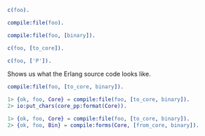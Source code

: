 ```erlang
c(foo).
```


```erlang
compile:file(foo).
```

```erlang
compile:file(foo, [binary]).
```

```erlang
c(foo, [to_core]).
```


```erlang
c(foo, ['P']).
```

Shows us what the Erlang source code looks like.


```erlang
compile:file(foo, [to_core, binary]).
```

```erlang
1> {ok, foo, Core} = compile:file(foo, [to_core, binary]).
2> io:put_chars(core_pp:format(Core)).
```


```erlang
1> {ok, foo, Core} = compile:file(foo, [to_core, binary]).
2> {ok, foo, Bin} = compile:forms(Core, [from_core, binary]).
```
